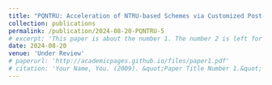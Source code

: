```yaml
---
title: "PQNTRU: Acceleration of NTRU-based Schemes via Customized Post-Quantum Processor"
collection: publications
permalink: /publication/2024-08-20-PQNTRU-5
# excerpt: 'This paper is about the number 1. The number 2 is left for future work.'
date: 2024-08-20
venue: 'Under Review'
# paperurl: 'http://academicpages.github.io/files/paper1.pdf'
# citation: 'Your Name, You. (2009). &quot;Paper Title Number 1.&quot; <i>Journal 1</i>. 1(1).'
---
```

